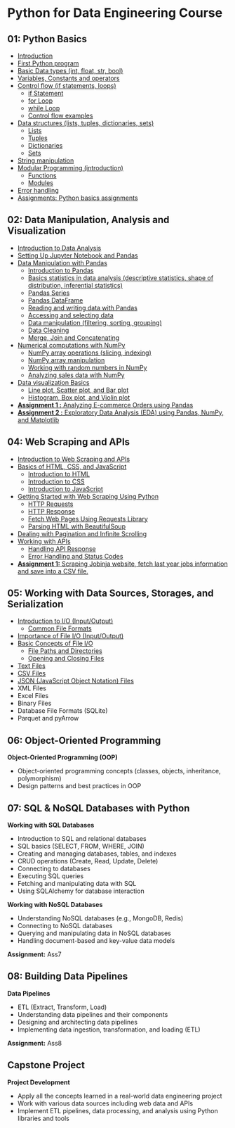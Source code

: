 # Python for Data Engineering Course

## 01: Python Basics
- [Introduction](https://github.com/behnamyazdan/PythonForDataEngineeringCourse/blob/main/01-PythonBasics/00-Introductoin.md)
- [First Python program](https://github.com/behnamyazdan/PythonForDataEngineeringCourse/blob/main/01-PythonBasics/01-FirstStep.md)
- [Basic Data types (int, float, str, bool)](https://github.com/behnamyazdan/PythonForDataEngineeringCourse/blob/main/01-PythonBasics/02-DataTypes.md)
- [Variables, Constants and operators](https://github.com/behnamyazdan/PythonForDataEngineeringCourse/blob/main/01-PythonBasics/03-Variables_ContstantsAndOperators.md)
- [Control flow (if statements, loops)](https://github.com/behnamyazdan/PythonForDataEngineeringCourse/blob/main/01-PythonBasics/04-01-ControlFlow(intro).md)
  - [if Statement](https://github.com/behnamyazdan/PythonForDataEngineeringCourse/blob/main/01-PythonBasics/04-02-ControlFlow(if%20statement).md)
  - [for Loop](https://github.com/behnamyazdan/PythonForDataEngineeringCourse/blob/main/01-PythonBasics/04-03-ControlFlow(for%20loop).md)
  - [while Loop](https://github.com/behnamyazdan/PythonForDataEngineeringCourse/blob/main/01-PythonBasics/04-04-ControlFlow(while%20loop).md)
  - [Control flow examples](https://github.com/behnamyazdan/PythonForDataEngineeringCourse/blob/main/01-PythonBasics/04-06-ControlFlow(examples).md)
- [Data structures (lists, tuples, dictionaries, sets)](https://github.com/behnamyazdan/PythonForDataEngineeringCourse/blob/main/01-PythonBasics/05-01-DataStructure(intro).md)
  - [Lists](https://github.com/behnamyazdan/PythonForDataEngineeringCourse/blob/main/01-PythonBasics/05-02-DataStructure(list).md)
  - [Tuples](https://github.com/behnamyazdan/PythonForDataEngineeringCourse/blob/main/01-PythonBasics/05-03-DataStructure(tuple).md)
  - [Dictionaries](https://github.com/behnamyazdan/PythonForDataEngineeringCourse/blob/main/01-PythonBasics/05-04-DataStructure(dictionaries).md)
  - [Sets](https://github.com/behnamyazdan/PythonForDataEngineeringCourse/blob/main/01-PythonBasics/05-05-DataStructure(sets).md)
- [String manipulation](https://github.com/behnamyazdan/PythonForDataEngineeringCourse/blob/main/01-PythonBasics/06-StringManipulation.md)
- [Modular Programming (introduction)](https://github.com/behnamyazdan/PythonForDataEngineeringCourse/blob/main/01-PythonBasics/07-01-ModularProgramming.md)
  - [Functions](https://github.com/behnamyazdan/PythonForDataEngineeringCourse/blob/main/01-PythonBasics/07-02-Functions.md)
  - [Modules](https://github.com/behnamyazdan/PythonForDataEngineeringCourse/blob/main/01-PythonBasics/07-03-Modules.md)
- [Error handling](https://github.com/behnamyazdan/PythonForDataEngineeringCourse/blob/main/01-PythonBasics/08-ErrorHandling.md)
- [Assignments: Python basics assignments](https://github.com/behnamyazdan/PythonForDataEngineeringCourse/blob/main/01-PythonBasics/PythonBasicsAssignments.md)
## 02: Data Manipulation, Analysis and Visualization
- [Introduction to Data Analysis](https://github.com/behnamyazdan/PythonForDataEngineeringCourse/blob/main/02-DataManipulationAndAnalysis/01-IntroductopnToDataAnalysis.md)
- [Setting Up Jupyter Notebook and Pandas](https://github.com/behnamyazdan/PythonForDataEngineeringCourse/blob/main/02-DataManipulationAndAnalysis/02-SettingUpJupyterNotebookandPandas.md)
- [Data Manipulation with Pandas](https://github.com/behnamyazdan/PythonForDataEngineeringCourse/blob/main/02-DataManipulationAndAnalysis/03-IntroductionToPandas.md)
  - [Introduction to Pandas](https://github.com/behnamyazdan/PythonForDataEngineeringCourse/blob/main/02-DataManipulationAndAnalysis/03-IntroductionToPandas.md)
  - [Basics statistics in data analysis (descriptive statistics, shape of distribution, inferential statistics)](https://github.com/behnamyazdan/PythonForDataEngineeringCourse/blob/main/02-DataManipulationAndAnalysis/04-BasicStatisticsinDataAnalysis.md)
  - [Pandas Series](https://github.com/behnamyazdan/PythonForDataEngineeringCourse/blob/main/02-DataManipulationAndAnalysis/05-PandasSeries.md)
  - [Pandas DataFrame](https://github.com/behnamyazdan/PythonForDataEngineeringCourse/blob/main/02-DataManipulationAndAnalysis/06-PandasDataframe.md)
  - [Reading and writing data with Pandas](https://github.com/behnamyazdan/PythonForDataEngineeringCourse/blob/main/02-DataManipulationAndAnalysis/07-ReadingAndWritingData.md)
  - [Accessing and selecting data](https://github.com/behnamyazdan/PythonForDataEngineeringCourse/blob/main/02-DataManipulationAndAnalysis/08-AcceccingAndSelectingData.md)
  - [Data manipulation (filtering, sorting, grouping)](https://github.com/behnamyazdan/PythonForDataEngineeringCourse/blob/main/02-DataManipulationAndAnalysis/09-DataManipulation.md)
  - [Data Cleaning](https://github.com/behnamyazdan/PythonForDataEngineeringCourse/blob/main/02-DataManipulationAndAnalysis/10-DataCleaning.md)
  - [Merge, Join and Concatenating](https://github.com/behnamyazdan/PythonForDataEngineeringCourse/blob/main/02-DataManipulationAndAnalysis/11-Merge-JoinAndConcat.md)
- [Numerical computations with NumPy](https://github.com/behnamyazdan/PythonForDataEngineeringCourse/blob/main/02-DataManipulationAndAnalysis/12-IntroductionToNumpy.md)
  - [NumPy array operations (slicing, indexing)](https://github.com/behnamyazdan/PythonForDataEngineeringCourse/blob/main/02-DataManipulationAndAnalysis/13-NumpyArrayOperations.md)
  - [NumPy array manipulation](https://github.com/behnamyazdan/PythonForDataEngineeringCourse/blob/main/02-DataManipulationAndAnalysis/14-NumpyArrayManipulation.md)
  - [Working with random numbers in NumPy](https://github.com/behnamyazdan/PythonForDataEngineeringCourse/blob/main/02-DataManipulationAndAnalysis/15-WorkingWithRandomNumbersInNumpy.md)
  - [Analyzing sales data with NumPy](https://github.com/behnamyazdan/PythonForDataEngineeringCourse/blob/main/02-DataManipulationAndAnalysis/16-AnalyzingSalesDatawithNumPy.md)
- [Data visualization Basics](https://github.com/behnamyazdan/PythonForDataEngineeringCourse/blob/main/02-DataManipulationAndAnalysis/17-DataVisualizationBasics.md)
  - [Line plot, Scatter plot, and Bar plot](https://github.com/behnamyazdan/PythonForDataEngineeringCourse/blob/main/02-DataManipulationAndAnalysis/18-LinePlots-ScatterPlots-Bar%20Plots.md)
  - [Histogram, Box plot, and Violin plot](https://github.com/behnamyazdan/PythonForDataEngineeringCourse/blob/main/02-DataManipulationAndAnalysis/19-Histograms-BoxPlots-ViolinPlots.md)
- [**Assignment 1 :** Analyzing E-commerce Orders using Pandas](https://github.com/behnamyazdan/PythonForDataEngineeringCourse/blob/main/02-DataManipulationAndAnalysis/PythonDataAnalysisAssignments.md)
- [**Assignment 2 :** Exploratory Data Analysis (EDA) using Pandas, NumPy, and Matplotlib](https://github.com/behnamyazdan/PythonForDataEngineeringCourse/blob/main/02-DataManipulationAndAnalysis/PythonDataAnalysisAssignments.md#exploratory-data-analysis-eda-using-pandas-numpy-and-matplotlib)

## 04: Web Scraping and APIs
- [Introduction to Web Scraping and APIs](https://github.com/behnamyazdan/PythonForDataEngineeringCourse/blob/main/04-WebScrapingAndAPIs/01-IntroductionToWebScrapingAndAPI.md)
- [Basics of HTML, CSS, and JavaScript](https://github.com/behnamyazdan/PythonForDataEngineeringCourse/blob/main/04-WebScrapingAndAPIs/02-IntroductionToHTML.md)
  - [Introduction to HTML](https://github.com/behnamyazdan/PythonForDataEngineeringCourse/blob/main/04-WebScrapingAndAPIs/02-IntroductionToHTML.md)
  - [Introduction to CSS](https://github.com/behnamyazdan/PythonForDataEngineeringCourse/blob/main/04-WebScrapingAndAPIs/03-IntroductionToCSS.md)
  - [Introduction to JavaScript](https://github.com/behnamyazdan/PythonForDataEngineeringCourse/blob/main/04-WebScrapingAndAPIs/04-IntroductionToJavascript.md)
- [Getting Started with Web Scraping Using Python](https://github.com/behnamyazdan/PythonForDataEngineeringCourse/blob/main/04-WebScrapingAndAPIs/05-GettingStartedWebScraping.md)
  - [HTTP Requests](https://github.com/behnamyazdan/PythonForDataEngineeringCourse/blob/main/04-WebScrapingAndAPIs/06-HttpRequest.md)
  - [HTTP Response](https://github.com/behnamyazdan/PythonForDataEngineeringCourse/blob/main/04-WebScrapingAndAPIs/07-HttpResponse.md)
  - [Fetch Web Pages Using Requests Library](https://github.com/behnamyazdan/PythonForDataEngineeringCourse/blob/main/04-WebScrapingAndAPIs/08-FetchWebPagesUsingRequests.md)
  - [Parsing HTML with BeautifulSoup](https://github.com/behnamyazdan/PythonForDataEngineeringCourse/blob/main/04-WebScrapingAndAPIs/09-ParsingHtmlWithBeautifulSoup.md)
- [Dealing with Pagination and Infinite Scrolling](https://github.com/behnamyazdan/PythonForDataEngineeringCourse/blob/main/04-WebScrapingAndAPIs/10-PaginationAndInfiniteScrolling.md)
- [Working with APIs](https://github.com/behnamyazdan/PythonForDataEngineeringCourse/blob/main/04-WebScrapingAndAPIs/11-WorkingWithAPI.md)
  - [Handling API Response](https://github.com/behnamyazdan/PythonForDataEngineeringCourse/blob/main/04-WebScrapingAndAPIs/12-HandlingAPIResponse.md)
  - [Error Handling and Status Codes](https://github.com/behnamyazdan/PythonForDataEngineeringCourse/blob/main/04-WebScrapingAndAPIs/13-ErrorHandlingAndStatusCode.md)
- [**Assignment 1:** Scraping Jobinja website, fetch last year jobs information and save into a CSV file.](https://github.com/behnamyazdan/PythonForDataEngineeringCourse/blob/main/04-WebScrapingAndAPIs/14-WebScrapingAssignment.md)

## 05: Working with Data Sources, Storages, and Serialization
- [Introduction to I/O (Input/Output)](https://github.com/behnamyazdan/PythonForDataEngineeringCourse/blob/main/05-WorkingWithDataSourcesAndSerialization/01-IntroductionToIO.md) 
  - [Common File Formats](https://github.com/behnamyazdan/PythonForDataEngineeringCourse/blob/main/05-WorkingWithDataSourcesAndSerialization/01-IntroductionToIO.md#common-file-formats-and-their-uses)
- [Importance of File I/O (Input/Output)](https://github.com/behnamyazdan/PythonForDataEngineeringCourse/blob/main/05-WorkingWithDataSourcesAndSerialization/02-ImportanceOfFileInputAndOutput.md)
- [Basic Concepts of File I/O](https://github.com/behnamyazdan/PythonForDataEngineeringCourse/blob/main/05-WorkingWithDataSourcesAndSerialization/03-BasicConceptsOfFileIO.md)
  - [File Paths and Directories](https://github.com/behnamyazdan/PythonForDataEngineeringCourse/blob/main/05-WorkingWithDataSourcesAndSerialization/04-FilePathsAndDirectories.md)
  - [Opening and Closing Files](https://github.com/behnamyazdan/PythonForDataEngineeringCourse/blob/main/05-WorkingWithDataSourcesAndSerialization/05-OpeningAndClosingFiles.md)
- [Text Files](https://github.com/behnamyazdan/PythonForDataEngineeringCourse/blob/main/05-WorkingWithDataSourcesAndSerialization/06-TextFiles.md)
- [CSV Files](https://github.com/behnamyazdan/PythonForDataEngineeringCourse/blob/main/05-WorkingWithDataSourcesAndSerialization/07-CsvFiles.md)
- [JSON (JavaScript Object Notation) Files](https://github.com/behnamyazdan/PythonForDataEngineeringCourse/blob/main/05-WorkingWithDataSourcesAndSerialization/08-JsonFiles.md)
- XML Files
- Excel Files
- Binary Files
- Database File Formats (SQLite)
- Parquet and pyArrow

## 06: Object-Oriented Programming
**Object-Oriented Programming (OOP)**
- Object-oriented programming concepts (classes, objects, inheritance, polymorphism)
- Design patterns and best practices in OOP

## 07: SQL & NoSQL Databases with Python
**Working with SQL Databases**
- Introduction to SQL and relational databases
- SQL basics (SELECT, FROM, WHERE, JOIN)
- Creating and managing databases, tables, and indexes
- CRUD operations (Create, Read, Update, Delete)
- Connecting to databases
- Executing SQL queries
- Fetching and manipulating data with SQL
- Using SQLAlchemy for database interaction

**Working with NoSQL Databases**
- Understanding NoSQL databases (e.g., MongoDB, Redis)
- Connecting to NoSQL databases
- Querying and manipulating data in NoSQL databases
- Handling document-based and key-value data models

**Assignment:** Ass7

## 08: Building Data Pipelines
**Data Pipelines**
- ETL (Extract, Transform, Load)
- Understanding data pipelines and their components
- Designing and architecting data pipelines
- Implementing data ingestion, transformation, and loading (ETL)

**Assignment:** Ass8

##  Capstone Project
**Project Development**
- Apply all the concepts learned in a real-world data engineering project
- Work with various data sources including web data and APIs
- Implement ETL pipelines, data processing, and analysis using Python libraries and tools